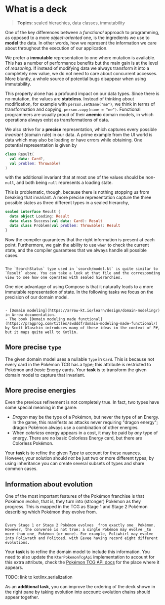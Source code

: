 # What is a deck

> **Topics**: sealed hierachies, data classes, immutability

One of the key differences between a _functional_ approach to programming, as opposed to a more _object-oriented_ one, is the ingredients we use to **model** the data. In other words, how we represent the information we care about throughout the execution of our application.

We prefer a **immutable** representation to one where mutation is available. This has a number of performance benefits but the main gain is at the level of _reasoning_. If instead of modifying data we always transform it into a completely new value, we do not need to care about concurrent accesses. More bluntly, a whole source of potential bugs disappear when using immutability.

This property alone has a profound impact on our data types. Since there is no mutation, the values are **stateless**. Instead of thinking about modification, for example with `person.setName("me")`, we think in terms of transformation and copying, `person.copy(name = "me")`. Functional programmers are usually proud of their **anemic** domain models, in which operations always exist as transformations of data.

We also strive for a **precise** representation, which captures every possible _invariant_ (domain rule) in our data. A prime example from the UI world is data which may also be loading or have errors while obtaining. One potential representation is given by

```kotlin
class Result(
  val data: Card?,
  val problem: Throwable?
)
```

with the additional invariant that at most one of the values should be non-`null`, and both being `null` represents a loading state.

This is problematic, though, because there is nothing stopping us from breaking that invariant. A more precise representation capture the three possible states as three different types in a sealed hierarchy,

```kotlin
sealed interface Result {
  data object Loading: Result
  data class Success(val data: Card): Result
  data class Problem(val problem: Throwable): Result
}
```

Now the compiler guarantees that the right information is present at each point. Furthermore, we gain the ability to use `when` to check the current state, and the compiler guarantees that we always handle all possible cases.

```admonish tip title="Sealed hierarchies are everywhere"

The `SearchStatus` type used in `search/model.kt` is quite similar to `Result` above. You can take a look at that file and the corresponding view to see how one operates with sealed hierarchies.

```

One nice advantage of using Compose is that it naturally leads to a more immutable representation of state. In the following tasks we focus on the precision of our domain model.

```admonish info title="More on functional domain modeling"

- [Domain modeling](https://arrow-kt.io/learn/design/domain-modeling/) in Arrow documentation.
- The book [Domain modeling made functional](https://pragprog.com/titles/swdddf/domain-modeling-made-functional/) by Scott Wlaschin introduces many of these ideas in the context of F#, but it maps quite well to Kotlin.

```

## More precise `type`

The given domain model uses a nullable `Type` in `Card`. This is because not every card in the Pokémon TCG has a type; this attribute is restricted to Pokémon and _basic_ Energy cards. Your **task** is to transform the given domain model to capture that invariant.

## More precise energies

Even the previous refinement is not completely true. In fact, two types have some special meaning in the game:

- _Dragon_ may be the type of a Pokémon, but never the type of an Energy. In the game, this manifests as attacks never requiring "dragon energy"; dragon Pokémon always use a combination of other energies.
- When _colorless_ energy appears in a cost, it may be paid by _any_ type of energy. There are no basic Colorless Energy card, but there are Colorless Pokémon.

Your **task** is to refine the given _Type_ to account for these nuances. However, your solution should _not_ be just two or more different types; by using inheritance you can create several subsets of types and share common cases.

## Information about evolution

One of the most important features of the Pokémon franchise is that Pokémon _evolve_, that is, they turn into (stronger) Pokémon as they progress. This is mapped in the TCG as Stage 1 and Stage 2 Pokémon describing which Pokémon they evolve from.

```admonish bug title="One direction does not imply the other"

Every Stage 1 or Stage 2 Pokémon evolves _from exactly one_ Pokémon. However, the converse is not true: a single Pokémon may evolve _to more than one_ Pokémon (or none). For example, Poliwhirl may evolve into Poliwrath and Politoed, with Eevee having record eight different evolutions.

```

Your **task** is to refine the domain model to include this information. You need to also update the `KtorPokemonTcgApi` implementation to account for this extra attribute, check the [Pokémon TCG API docs](https://docs.pokemontcg.io/) for the place where it appears.

TODO: link to kotlinx.serialization

As an **additional task**, you can improve the ordering of the deck shown in the right pane by taking evolution into account: evolution chains should appear together.
